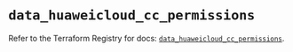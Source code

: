 # `data_huaweicloud_cc_permissions`

Refer to the Terraform Registry for docs: [`data_huaweicloud_cc_permissions`](https://registry.terraform.io/providers/huaweicloud/huaweicloud/1.71.1/docs/data-sources/cc_permissions).
